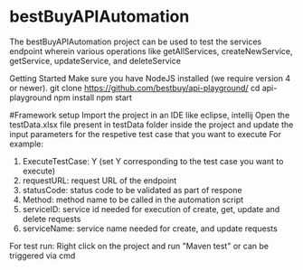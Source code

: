 # bestBuyAPIAutomation
The bestBuyAPIAutomation project can be used to test the services endpoint wherein various operations like getAllServices, createNewService, getService, updateService, 
and deleteService

Getting Started
Make sure you have NodeJS installed (we require version 4 or newer).
git clone https://github.com/bestbuy/api-playground/
cd api-playground
npm install
npm start


#Framework setup
Import the project in an IDE like eclipse, intellij
Open the testData.xlsx file present in testData folder inside the project and update the input parameters for the respetive test case that you want to execute
For example:
1) ExecuteTestCase: Y (set Y corresponding to the test case you want to execute) 
2) requestURL: request URL of the endpoint
3) statusCode: status code to be validated as part of respone
4) Method: method name to be called in the automation script 
5) serviceID: service id needed for execution of create, get, update and delete requests
6) serviceName: service name needed for create, and update requests

For test run:
Right click on the project and run "Maven test" or can be triggered via cmd 
